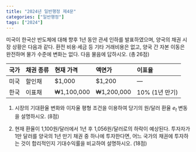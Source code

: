 ```yaml
---
title: "2024년 일반행정 제4문"
categories: ["일반행정"]
tags: ["2024"]
---
```


미국이 한국산 반도체에 대해 향후 1년 동안 관세 인하를 발표하였으며, 양국의 채권 시장 상황은 다음과 같다. 환전 비용·세금 등 기타 거래비용은 없고, 양국 간 자본 이동은 완전하며 물가 수준에 변화는 없다. 다음 물음에 답하시오. (총 26점)

| 국가   | 채권 종류   | 현재 가격       | 액면가          | 이표율          |
|:-------|:-----------|:---------------|:---------------|:---------------|
| 미국   | 할인채     | \$1,000         | \$1,200         | —              |
| 한국   | 이표채     | ₩1,100,000      | ₩1,200,000      | 10% (1년 만기) |

1) 시장의 기대환율 변화와 이자율 평형 조건을 이용하여 당기의 원/달러 환율 $e_t$ 변동을 설명하시오. (8점)

2) 현재 환율이 1,100원/달러에서 1년 후 1,056원/달러로의 하락이 예상된다. 투자자가 1만 달러를 양국의 1년 만기 채권 중 하나에 투자한다면, 어느 국가의 채권에 투자하는 것이 합리적인지 기대수익률을 비교하여 설명하시오. (18점)
